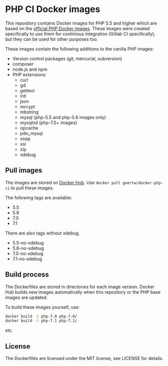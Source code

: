 # PHP CI Docker images

This repository contains Docker images for PHP 5.5 and higher which are based on the [official PHP Docker images](https://hub.docker.com/r/_/php/). These images were created specifically to use them for continious integration (Gitlab CI specifically), but they can be used for other purposes too.

These images contain the following additions to the vanilla PHP images:

* Version control packages (git, mercurial, subversion)
* composer
* node.js and npm
* PHP extensions:
  * curl
  * gd
  * gettext
  * intl
  * json
  * mcrypt
  * mbstring
  * mysql (php-5.5 and php-5.6 images only)
  * mysqlnd (php-7.0+ images)
  * opcache
  * pdo_mysql
  * soap
  * xsl
  * zip
  * xdebug

## Pull images

The images are stored on [Docker Hub](https://hub.docker.com/r/geertw/docker-php-ci/). Use `docker pull geertw/docker-php-ci` to pull these images.

The following tags are available:

* 5.5
* 5.6
* 7.0
* 7.1

There are also tags without xdebug.

* 5.5-no-xdebug
* 5.6-no-xdebug
* 7.0-no-xdebug
* 7.1-no-xdebug

## Build process

The Dockerfiles are stored in directories for each image version. Docker Hub builds new images automatically when this repository or the PHP base images are updated.

To build these images yourself, use:

```bash
docker build -t php-7.0 php-7.0/
docker build -t php-7.1 php-7.1/
```

etc.

## License

The Dockerfiles are licensed under the MIT license, see LICENSE for details.
